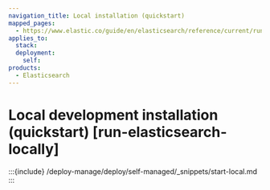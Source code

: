 ```yaml
---
navigation_title: Local installation (quickstart)
mapped_pages:
  - https://www.elastic.co/guide/en/elasticsearch/reference/current/run-elasticsearch-locally.html
applies_to:
  stack:
  deployment:
    self:
products:
  - Elasticsearch
---
```


# Local development installation (quickstart) [run-elasticsearch-locally]

:::{include} /deploy-manage/deploy/self-managed/_snippets/start-local.md
:::
